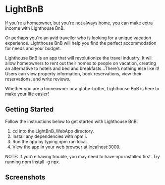 # LightBnB
If you're a homeowner, but you're not always home, you can make extra income with Lighthouse BnB.

Or perhaps you're an avid traveller who is looking for a unique vacation experience. Lighthouse BnB will help you find the perfect accommodation for needs and your budget.

Lighthouse BnB is an app that will revolutionize the travel industry. It will allow homeowners to rent out their homes to people on vacation, creating an alternative to hotels and bed and breakfasts...There’s nothing else like it! Users can view property information, book reservations, view their reservations, and write reviews. 

Whether you are a homeowner or a globe-trotter, Lighthouse BnB is here to make your life easier!

## Getting Started

Follow the instructions below to get started with Lighthouse BnB.

1. cd into the LightBnB_WebApp directory.
2. Install any dependencies with npm i.
3. Run the app by typing npm run local.
4. View the app in your web browser at localhost:3000.

NOTE: If you're having trouble, you may need to have npx installed first. Try running npm install -g npx.

## Screenshots

